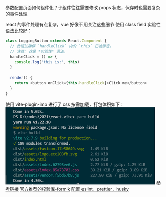 参数配置页面如何组件化？子组件往往需要修改 props 状态，保存时也需要复杂的事件处理

react 的事件处理有点复杂，vue 好像不用关注这些细节
使用 class field 实验性语法比较好：

```js
class LoggingButton extends React.Component {
  // 此语法确保 `handleClick` 内的 `this` 已被绑定。
  // 注意: 这是 *实验性* 语法。
  handleClick = () => {
    console.log('this is:', this)
  }

  render() {
    return <button onClick={this.handleClick}>Click me</button>
  }
}
```

使用 vite-plugin-imp 进行了 css 按需加载，打包体积如下：
![](./markdown_assets/Snipaste_2022-01-01_14-03-25.png)
[参考链接](https://juejin.cn/post/6938671679153373214#heading-5)
[官方推荐的校验库-formik](https://formik.org/)
[配置 eslint，prettier，husky](https://dev.to/smetankajakub/how-to-integrate-husky-eslint-prettier-to-project-in-less-than-15-minutes-5gh)

